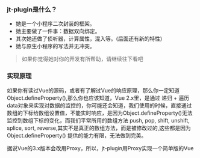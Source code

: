 <h3> jt-plugin是什么？ </h3>

* 她是一个小程序二次封装的框架。
* 她主要做了一件事：数据双向绑定。
* 其次她还做了侦听器，计算属性，混入等。(后面还有新的特性)
* 她与原生小程序的写法并无冲突。

>如果你觉得她对你的开发有所帮助，请继续往下看吧

<h3> 实现原理 </h3>

如果你有读过Vue的源码，或者有了解过Vue的响应原理，那么你一定知道Object.defineProperty(),那么你也应该知道，Vue 2.x里，是通过 递归 + 遍历 data对象来实现对数据的监控的，你可能还会知道，我们使用的时候，直接通过数组的下标给数组设置值，不能实时响应，是因为Object.defineProperty()无法监控到数组下标的变化，而我们平常所用的数组方法 push, pop, shift, unshift, splice, sort, reverse,其实不是真正的数组方法，而是被修改过的,这些都是因为 Object.defineProperty() 提供的能力有限，无法做到完美。

据说Vue的3.x版本会改用Proxy，所以，jt-plugin用Proxy实现一个简单版的Vue